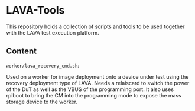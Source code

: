 <!--
SPDX-FileCopyrightText: 2022 KUNBUS GmbH

SPDX-License-Identifier: GPL-2.0-or-later
-->

# LAVA-Tools

This repository holds a collection of scripts and tools to be used together with
the LAVA test execution platform.

## Content

 `worker/lava_recovery_cmd.sh`:

 Used on a worker for image deployment onto a device under test using the recovery deployment type of LAVA.
 Needs a relaiscard to switch the power of the DuT as well as the VBUS of the programming port. It also 
 uses rpiboot to bring the CM into the programming mode to expose the mass storage device to the worker.
